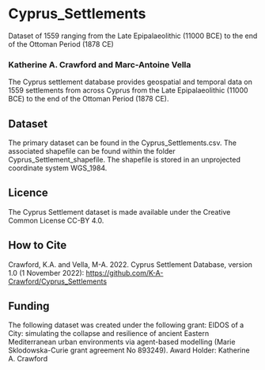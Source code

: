 # Cyprus_Settlements
Dataset of 1559 ranging from the Late Epipalaeolithic (11000 BCE) to the end of the Ottoman Period (1878 CE)

### Katherine A. Crawford and Marc-Antoine Vella

The Cyprus settlement database provides geospatial and temporal data on 1559 settlements from across Cyprus from the Late Epipalaeolithic (11000 BCE) to the end of the Ottoman Period (1878 CE). 

## Dataset
The primary dataset can be found in the Cyprus_Settlements.csv. The associated shapefile can be found within the folder Cyprus_Settlement_shapefile. The shapefile is stored in an unprojected coordinate system WGS_1984.  

## Licence

The Cyprus Settlement dataset is made available under the Creative Common License CC-BY 4.0.

## How to Cite
Crawford, K.A. and Vella, M-A. 2022. Cyprus Settlement Database, version 1.0 (1 November 2022): https://github.com/K-A-Crawford/Cyprus_Settlements

## Funding
The following dataset was created under the following grant:
EIDOS of a City: simulating the collapse and resilience of ancient Eastern Mediterranean urban environments via agent-based modelling
(Marie Sklodowska-Curie grant agreement No 893249).
Award Holder: Katherine A. Crawford
